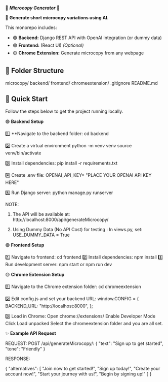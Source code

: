 📝 ***Microcopy Generator*** 📝

🎯 **Generate short microcopy variations using AI.**

This monorepo includes:

- 🟢 **Backend:** Django REST API with OpenAI integration (or dummy data)
- 🟣 **Frontend:** (React UI) *(Optional)*
- 🟡 **Chrome Extension:** Generate microcopy from any webpage

## 📂 Folder Structure

microcopy/
  backend/
  frontend/
  chromeextension/
  .gitignore
  README.md

## 🚀 Quick Start
Follow the steps below to get the project running locally.

🟢 **Backend Setup**

1️⃣ **Navigate to the backend folder: cd backend

2️⃣ Create a virtual environment
  python -m venv venv
  source venv/bin/activate

3️⃣ Install dependencies: pip install -r requirements.txt

4️⃣ Create .env file: OPENAI_API_KEY= "PLACE YOUR OPENAI API KEY HERE"

5️⃣ Run Django server: python manage.py runserver

NOTE:
1. The API will be available at: http://localhost:8000/api/generateMicrocopy/

2. Using Dummy Data (No API Cost) for testing :
   In views.py, set:  USE_DUMMY_DATA = True


🟣 **Frontend Setup**

1️⃣ Navigate to frontend: cd frontend
2️⃣ Install dependencies: npm install
3️⃣ Run development server: npm start or npm run dev


🟡 **Chrome Extension Setup**

1️⃣ Navigate to the Chrome extension folder: cd chromeextension

2️⃣ Edit config.js and set your backend URL:
  window.CONFIG = {
  BACKEND_URL: "http://localhost:8000", 
  };
  
3️⃣ Load in Chrome:
    Open chrome://extensions/
    Enable Developer Mode
    Click Load unpacked
    Select the chromeextension folder and you are all set.


✨ **Example API Request**

REQUEST:
POST /api/generateMicrocopy/:
{
  "text": "Sign up to get started",
  "tone": "Friendly"
}

RESPONSE:

{
  "alternatives": [
    "Join now to get started!",
    "Sign up today!",
    "Create your account now!",
    "Start your journey with us!",
    "Begin by signing up!"
  ]
}
